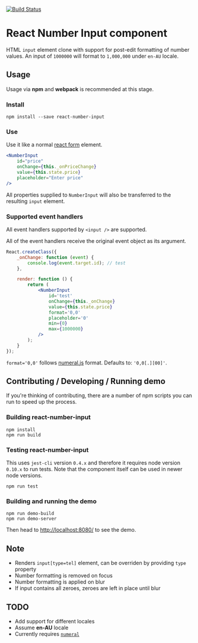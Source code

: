 [![Build Status](https://travis-ci.org/hongymagic/react-number-input.svg?branch=master)](https://travis-ci.org/hongymagic/react-number-input)

# React Number Input component

HTML `input` element clone with support for post-edit formatting of number
values. An input of `1000000` will format to `1,000,000` under `en-AU` locale.

## Usage

Usage via __npm__ and __webpack__ is recommended at this stage.

### Install

```
npm install --save react-number-input
```

### Use

Use it like a normal [react form](http://facebook.github.io/react/docs/forms.html) element.

```jsx
<NumberInput
	id="price"
	onChange={this._onPriceChange}
	value={this.state.price}
	placeholder="Enter price"
/>
```

All properties supplied to `NumberInput` will also be transferred to the
resulting `input` element.

### Supported event handlers

All event handlers supported by `<input />` are supported.

All of the event handlers receive the original event object as its argument.

```jsx
React.createClass({
	_onChange: function (event) {
		console.log(event.target.id); // test
	},

	render: function () {
		return (
			<NumberInput
				id='test'
				onChange={this._onChange}
				value={this.state.price}
				format='0,0'
				placeholder='0'
				min={0}
				max={1000000}
			/>
		);
	}
});
```

`format='0,0'` follows [numeral.js](http://numeraljs.com) format. Defaults to: `'0,0[.][00]'`.

## Contributing / Developing / Running demo

If you're thinking of contributing, there are a number of npm scripts you
can run to speed up the process.

### Building react-number-input

```
npm install
npm run build
```

### Testing react-number-input

This uses `jest-cli` version `0.4.x` and therefore it requires node version
`0.10.x` to run tests. Note that the component itself can be used in newer
node versions.

```
npm run test
```

### Building and running the demo

```
npm run demo-build
npm run demo-server
```

Then head to [http://localhost:8080/](http://localhost:8080) to see the demo.

## Note

* Renders `input[type=tel]` element, can be overriden by providing `type` property
* Number formatting is removed on focus
* Number formatting is applied on blur
* If input contains all zeroes, zeroes are left in place until blur

## TODO

* Add support for different locales
* Assume __en-AU__ locale
* Currently requires [`numeral`](http://numeraljs.com)
